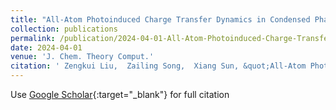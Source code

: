 ```yaml
---
title: "All-Atom Photoinduced Charge Transfer Dynamics in Condensed Phase via Multistate Nonlinear-Response Instantaneous Marcus Theory"
collection: publications
permalink: /publication/2024-04-01-All-Atom-Photoinduced-Charge-Transfer-Dynamics-in-Condensed-Phase-via-Multistate-Nonlinear-Response-Instantaneous-Marcus-Theory
date: 2024-04-01
venue: 'J. Chem. Theory Comput.'
citation: ' Zengkui Liu,  Zailing Song,  Xiang Sun, &quot;All-Atom Photoinduced Charge Transfer Dynamics in Condensed Phase via Multistate Nonlinear-Response Instantaneous Marcus Theory.&quot; J. Chem. Theory Comput., 2024.'
---
```

Use [Google Scholar](https://scholar.google.com/scholar?q=All+Atom+Photoinduced+Charge+Transfer+Dynamics+in+Condensed+Phase+via+Multistate+Nonlinear+Response+Instantaneous+Marcus+Theory){:target="_blank"} for full citation
